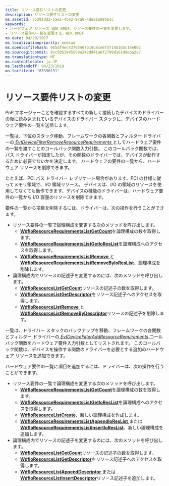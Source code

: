 ```yaml
---
title: リソース要件リストの変更
description: リソース要件リストの変更
ms.assetid: 75391dd2-5ae1-4562-97a0-4de21a08b61c
keywords:
- ハードウェア リソース WDK KMDF、リソース要件の一覧を変更します。
- リソース要件の一覧を変更する、WDK KMDF
ms.date: 04/20/2017
ms.localizationpriority: medium
ms.openlocfilehash: 065df4ec43703467b19c8ce6fd714d103c18e002
ms.sourcegitcommit: 0cc5051945559a242d941a6f2799d161d8eba2a7
ms.translationtype: MT
ms.contentlocale: ja-JP
ms.lasthandoff: 04/23/2019
ms.locfileid: "63390131"
---
```

# <a name="modifying-a-resource-requirements-list"></a>リソース要件リストの変更


PnP マネージャーことを確認するすべての新しく接続したデバイスのドライバーの後に読み込まれているデバイスのドライバー スタックに、デバイスのハードウェア要件の一覧を送信します。

一覧は、下位のスタック移動、フレームワークの各関数とフィルター ドライバーの[ *EvtDeviceFilterRemoveResourceRequirements* ](https://msdn.microsoft.com/library/windows/hardware/ff540872)としてハードウェア要件の一覧を渡すことのコールバック関数入力引数。 このコールバック関数では、バス ドライバーが指定したが、その関数のドライバーでは、デバイスが動作するために必要でないかを決定します。 ハードウェアの要件の一覧から、ハードウェア リソースを削除できます。

たとえば、PCI バス ドライバー レプリケート場合があります、PCI の仕様に従ってメモリ領域で、I/O 領域リソース。 デバイスは、I/O の領域のリソースを使用してなくても動作できます、デバイスの機能のドライバーは、ハードウェア要件の一覧から I/O 容量のリソースを削除できます。

要件の一覧から項目を削除するには、ドライバーは、次の操作を行うことができます。

-   リソース要件の一覧で論理構成を変更する次のメソッドを呼び出します。
    -   [**WdfIoResourceRequirementsListGetCount**](https://msdn.microsoft.com/library/windows/hardware/ff548545)を論理構成の数を取得します。
    -   [**WdfIoResourceRequirementsListGetIoResList**](https://msdn.microsoft.com/library/windows/hardware/ff548553)を論理構成へのアクセスを取得します。
    -   [**WdfIoResourceRequirementsListRemove** ](https://msdn.microsoft.com/library/windows/hardware/ff548570)と[ **WdfIoResourceRequirementsListRemoveByIoResList**](https://msdn.microsoft.com/library/windows/hardware/ff548575)、論理構成を削除します。
-   論理構成内でリソースの記述子を変更するのには、次のメソッドを呼び出します。
    -   [**WdfIoResourceListGetCount**](https://msdn.microsoft.com/library/windows/hardware/ff548506)リソースの記述子の数を取得します。
    -   [**WdfIoResourceListGetDescriptor**](https://msdn.microsoft.com/library/windows/hardware/ff548510)をリソース記述子へのアクセスを取得します。
    -   [**WdfIoResourceListRemove** ](https://msdn.microsoft.com/library/windows/hardware/ff548523)と[ **WdfIoResourceListRemoveByDescriptor**](https://msdn.microsoft.com/library/windows/hardware/ff548528)リソースの記述子を削除します。

一覧は、ドライバー スタックのバックアップを移動、フレームワークの各関数とフィルター ドライバーの[ *EvtDeviceFilterAddResourceRequirements* ](https://msdn.microsoft.com/library/windows/hardware/ff540870)コールバック関数をハードウェア要件入力引数としてリストされます。 このコールバック関数は、デバイスを操作する関数のドライバーを必要とする追加のハードウェア リソースを追加できます。

ハードウェア要件の一覧に項目を追加するには、ドライバーは、次の操作を行うことができます。

-   リソース要件の一覧で論理構成を変更する次のメソッドを呼び出します。
    -   [**WdfIoResourceRequirementsListGetCount**](https://msdn.microsoft.com/library/windows/hardware/ff548545)を論理構成の数を取得します。
    -   [**WdfIoResourceRequirementsListGetIoResList**](https://msdn.microsoft.com/library/windows/hardware/ff548553)を論理構成へのアクセスを取得します。
    -   [**WdfIoResourceListCreate**](https://msdn.microsoft.com/library/windows/hardware/ff548502)、新しい論理構成を作成します。
    -   [**WdfIoResourceRequirementsListAppendIoResList** ](https://msdn.microsoft.com/library/windows/hardware/ff548537)または[ **WdfIoResourceRequirementsListInsertIoResList**](https://msdn.microsoft.com/library/windows/hardware/ff548560)、新しい論理構成を追加します。
-   論理構成内でリソースの記述子を変更するのには、次のメソッドを呼び出します。
    -   [**WdfIoResourceListGetCount**](https://msdn.microsoft.com/library/windows/hardware/ff548506)リソースの記述子の数を取得します。
    -   [**WdfIoResourceListGetDescriptor**](https://msdn.microsoft.com/library/windows/hardware/ff548510)をリソース記述子へのアクセスを取得します。
    -   [**WdfIoResourceListAppendDescriptor** ](https://msdn.microsoft.com/library/windows/hardware/ff548498)または[ **WdfIoResourceListInsertDescriptor**](https://msdn.microsoft.com/library/windows/hardware/ff548513)リソース記述子を追加します。

 

 





